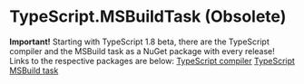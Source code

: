 # TypeScript.MSBuildTask (Obsolete)
**Important!**
Starting with TypeScript 1.8 beta, there are the TypeScript compiler and the MSBuild task as a NuGet package with every release! Links to the respective packages are below:
[TypeScript compiler](https://www.nuget.org/packages/Microsoft.TypeScript.Compiler)
[TypeScript MSBuild task](https://www.nuget.org/packages/Microsoft.TypeScript.MSBuild)
